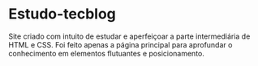 # Estudo-tecblog
Site criado com intuito de estudar e aperfeiçoar a parte intermediária de HTML e CSS.
Foi feito apenas a página principal para aprofundar o conhecimento em elementos flutuantes e posicionamento.

